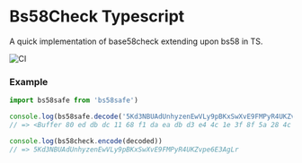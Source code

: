 # Bs58Check Typescript

A quick implementation of base58check extending upon bs58 in TS.

![CI](https://github.com/h1b9b/bs58check-ts/workflows/CI/badge.svg?branch=master)

### Example
```js
import bs58safe from 'bs58safe')

console.log(bs58safe.decode('5Kd3NBUAdUnhyzenEwVLy9pBKxSwXvE9FMPyR4UKZvpe6E3AgLr'))
// => <Buffer 80 ed db dc 11 68 f1 da ea db d3 e4 4c 1e 3f 8f 5a 28 4c 20 29 f7 8a d2 6a f9 85 83 a4 99 de 5b 19>

console.log(bs58check.encode(decoded))
// => 5Kd3NBUAdUnhyzenEwVLy9pBKxSwXvE9FMPyR4UKZvpe6E3AgLr
```
